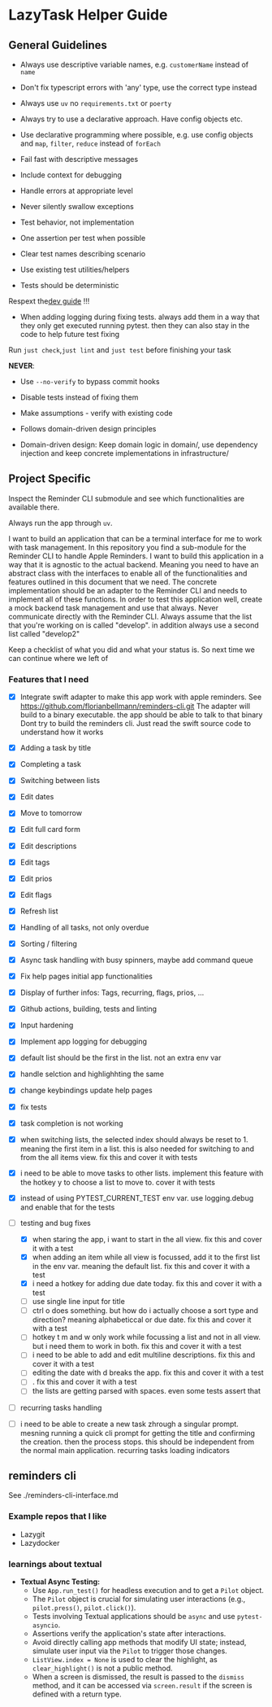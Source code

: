# LazyTask Helper Guide

## General Guidelines

- Always use descriptive variable names, e.g. `customerName` instead of `name`
- Don't fix typescript errors with 'any' type, use the correct type instead
- Always use `uv` no `requirements.txt` or `poerty`
- Always try to use a declarative approach. Have config objects etc.
- Use declarative programming where possible, e.g. use config objects and `map`, `filter`, `reduce` instead of `forEach`
- Fail fast with descriptive messages
- Include context for debugging
- Handle errors at appropriate level
- Never silently swallow exceptions

- Test behavior, not implementation
- One assertion per test when possible
- Clear test names describing scenario
- Use existing test utilities/helpers
- Tests should be deterministic

Respext the[dev guide](./DEVELOPER_GUIDE.md) !!!
- When adding logging during fixing tests. always add them in a way that they only get executed running pytest. then they can also stay in the code to help future test fixing

Run `just check`,`just lint` and `just test` before finishing your task

**NEVER**:

- Use `--no-verify` to bypass commit hooks
- Disable tests instead of fixing them
- Make assumptions - verify with existing code

- Follows domain-driven design principles
- Domain-driven design: Keep domain logic in domain/, use dependency
  injection and keep concrete implementations in infrastructure/

## Project Specific

Inspect the Reminder CLI submodule and see which functionalities are available there.

Always run the app through `uv`.

I want to build an application that can be a terminal interface for me to
work with task management. In this repository you find a sub-module for the
Reminder CLI to handle Apple Reminders. I want to build this application in
a way that it is agnostic to the actual backend. Meaning you need to have an
abstract class with the interfaces to enable all of the functionalities and
features outlined in this document that we need. The concrete implementation
should be an adapter to the Reminder CLI and needs to implement all of
these functions. In order to test this application well, create a mock
backend task management and use that always. Never communicate directly with
the Reminder CLI. Always assume that the list that you're working on is
called "develop". in addition always use a second list called "develop2"

Keep a checklist of what you did and what your status is. So next time we can continue where we left of

### Features that I need

- [x] Integrate swift adapter to make this app work with apple reminders.
      See https://github.com/florianbellmann/reminders-cli.git
      The adapter will build to a binary executable. the app should be able to talk to that binary
      Dont try to build the reminders cli. Just read the swift source code to understand how it works
- [x] Adding a task by title
- [x] Completing a task
- [x] Switching between lists
- [x] Edit dates
- [x] Move to tomorrow
- [x] Edit full card form
- [x] Edit descriptions
- [x] Edit tags
- [x] Edit prios
- [x] Edit flags
- [x] Refresh list
- [x] Handling of all tasks, not only overdue
- [x] Sorting / filtering
- [x] Async task handling with busy spinners, maybe add command queue
- [x] Fix help pages initial app functionalities
- [x] Display of further infos: Tags, recurring, flags, prios, ...
- [x] Github actions, building, tests and linting
- [x] Input hardening
- [x] Implement app logging for debugging
- [x] default list should be the first in the list. not an extra env var
- [x] handle selction and highlighhting the same
- [x] change keybindings update help pages
- [x] fix tests
- [x] task completion is not working
- [x] when switching lists, the selected index should always be reset to 1. meaning the first item in a list. this is also needed for switching to and
from the all items view. fix this and cover it with tests
- [x] i need to be able to move tasks to other lists. implement this feature with the hotkey y to choose a list to move to. cover it with tests
- [x] instead of using PYTEST_CURRENT_TEST env var. use logging.debug and enable that for the tests
- [ ] testing and bug fixes 
  - [x] when staring the app, i want to start in the all view. fix this and cover it with a test
  - [x] when adding an item while all view is focussed, add it to the first list in the env var. meaning the default list. fix this and cover it with a test
  - [x] i need a hotkey for adding due date today. fix this and cover it with a test
  - [ ] use single line input for title
  - [ ] ctrl o does something. but how do i actually choose a sort type and direction? meaning alphabeticcal or due date. fix this and cover it with a test
  - [ ] hotkey t m and w only work while focussing a list and not in all view. but i need them to work in both. fix this and cover it with a test
  - [ ] i need to be able to add and edit multiline descriptions. fix this and cover it with a test
  - [ ] editing the date with d breaks the app. fix this and cover it with a test
  - [ ] . fix this and cover it with a test
  - [ ] the lists are getting parsed with spaces. even some tests assert that
- [ ] recurring tasks handling

- [ ] i need to be able to create a new task zhrough a singular prompt. mesning running a quick cli prompt for getting the title and confirming the creation. then the process stops. this should be independent from the normal main application. recurring tasks loading indicators


## reminders cli

See ./reminders-cli-interface.md

### Example repos that I like

- Lazygit
- Lazydocker

### learnings about textual

- **Textual Async Testing:**
  - Use `App.run_test()` for headless execution and to get a `Pilot` object.
  - The `Pilot` object is crucial for simulating user interactions (e.g., `pilot.press()`, `pilot.click()`).
  - Tests involving Textual applications should be `async` and use `pytest-asyncio`.
  - Assertions verify the application's state after interactions.
  - Avoid directly calling app methods that modify UI state; instead, simulate user input via the `Pilot` to trigger those changes.
  - `ListView.index = None` is used to clear the highlight, as `clear_highlight()` is not a public method.
  - When a screen is dismissed, the result is passed to the `dismiss` method, and it can be accessed via `screen.result` if the screen is defined with a return type.
